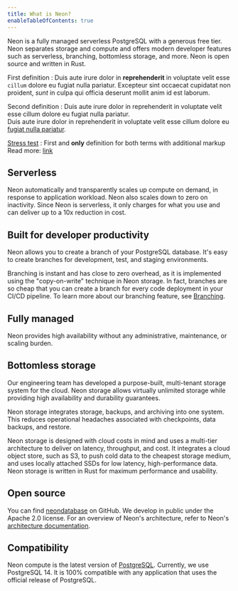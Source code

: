 ```yaml
---
title: What is Neon?
enableTableOfContents: true
---
```


Neon is a fully managed serverless PostgreSQL with a generous free tier.
Neon separates storage and compute and offers modern developer features such as serverless, branching, bottomless storage, and more. Neon is open source and written in Rust.

<!-- TODO remove before merging  -->
<DefinitionList>

First definition
: Duis aute irure dolor in **reprehenderit** in voluptate velit esse `cillum` dolore eu fugiat nulla pariatur. Excepteur sint occaecat cupidatat non proident, _sunt_ in culpa qui officia deserunt mollit anim id est laborum.

Second definition
: Duis aute irure dolor in reprehenderit in voluptate velit esse cillum dolore eu fugiat nulla pariatur.<br/> Duis aute irure dolor in reprehenderit in voluptate velit esse cillum dolore eu [fugiat nulla pariatur](/).

[Stress test](/)
: First and **only** definition for both terms with additional markup <br/> Read more: [link](/)

</DefinitionList>

## Serverless

Neon automatically and transparently scales up compute on demand, in response to application workload. Neon also scales down to zero on inactivity. Since Neon is serverless, it only charges for what you use and can deliver up to a 10x reduction in cost.

## Built for developer productivity

Neon allows you to create a branch of your PostgreSQL database. It's easy to create branches for development, test, and staging environments.

Branching is instant and has close to zero overhead, as it is implemented using the "copy-on-write" technique in Neon storage.
In fact, branches are so cheap that you can create a branch for every code deployment in your CI/CD pipeline. To learn more about our branching feature, see [Branching](/docs/conceptual-guides/branches).

## Fully managed

Neon provides high availability without any administrative, maintenance, or scaling burden.

## Bottomless storage

Our engineering team has developed a purpose-built, multi-tenant storage system for the cloud.
Neon storage allows virtually unlimited storage while providing high availability and durability guarantees.

Neon storage integrates storage, backups, and archiving into one system. This reduces operational headaches associated with checkpoints, data backups, and restore.

Neon storage is designed with cloud costs in mind and uses a multi-tier architecture to deliver on latency, throughput, and cost. It integrates a cloud object store, such as S3, to push cold data to the cheapest storage medium, and uses locally attached SSDs for low latency, high-performance data. Neon storage is written in Rust for maximum performance and usability.

## Open source

You can find [neondatabase](https://github.com/neondatabase/neon) on GitHub. We develop in public under the Apache 2.0 license. For an overview of Neon's architecture, refer to Neon's [architecture documentation](/docs/conceptual-guides/architecture-overview).

## Compatibility

Neon compute is the latest version of [PostgreSQL](https://www.postgresql.org/docs/14/release-14.html). Currently, we use PostgreSQL 14. It is 100% compatible with any application that uses the official release of PostgreSQL.
